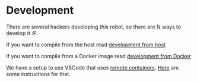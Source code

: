 # Development
There are several hackers developing this robot, so there are N ways to develop it :P.

If you want to compile from the host read [development from host](developing_from_host.md)

If you want to compile from a Docker image read [development from Docker](developing_from_docker.md)

We have a setup to use VSCode that uses [remote containers](https://code.visualstudio.com/docs/remote/containers). [Here](developing_from_vscode.md) are some instructions for that.
